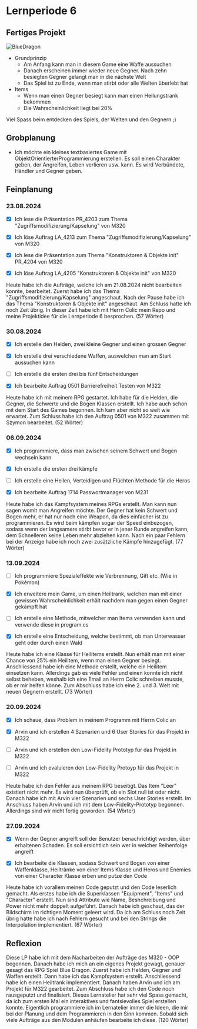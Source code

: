 # Lernperiode 6

## Fertiges Projekt

![BlueDragon](https://github.com/user-attachments/assets/0c12a3bc-0512-4f07-a347-a88948345df4)

- Grundprinzip
    - Am Anfang kann man in diesem Game eine Waffe aussuchen
    - Danach erscheinen immer wieder neue Gegner. Nach zehn besiegten Gegner gelangt man in die nächste Welt
    - Das Spiel ist zu Ende, wenn man stirbt oder alle Welten überlebt hat
- Items
    - Wenn man einen Gegner besiegt kann man einen Heilungstrank bekommen
    - Die Wahrscheinlichkeit liegt bei 20%
 
Viel Spass beim entdecken des Spiels, der Welten und den Gegnern ;)

## Grobplanung

- Ich möchte ein kleines textbasiertes Game mit ObjektOrientierterProgrammierung erstellen. Es soll einen Charakter geben, der Angreifen, Leben verlieren usw. kann. Es wird Verbündete, Händler und Gegner geben.

## Feinplanung

### 23.08.2024

- [x] Ich lese die Präsentation PR_4203 zum Thema "Zugriffsmodifizierung/Kapselung" von M320

- [x] Ich löse Auftrag LA_4213 zum Thema "Zugriffsmodifizierung/Kapselung" von M320

- [x] Ich lese die Präsentation zum Thema "Konstruktoren & Objekte init" PR_4204 von M320

- [x] Ich löse Auftrag LA_4205 "Konstruktoren & Objekte init" von M320

Heute habe ich die Aufträge, welche ich am 21.08.2024 nicht bearbeiten konnte, bearbeitet. Zuerst habe ich das Thema "Zugriffsmodifizierung/Kapselung" angeschaut. Nach der Pause habe ich das Thema "Konstruktoren & Objekte init" angeschaut. Am Schluss hatte ich noch Zeit übrig. In dieser Zeit habe ich mit Herrn Colic mein Repo und meine Projektidee für die Lernperiode 6 besprochen. (57 Wörter)

### 30.08.2024

- [x] Ich erstelle den Helden, zwei kleine Gegner und einen grossen Gegner

- [x] Ich erstelle drei verschiedene Waffen, auswelchen man am Start aussuchen kann

- [ ] Ich erstelle die ersten drei bis fünf Entscheidungen

- [x] Ich bearbeite Auftrag 0501 Barrierefreiheit Testen von M322

Heute habe ich mit meinem RPG gestartet. Ich habe für die Helden, die Gegner, die Schwerte und die Bögen Klassen erstellt. Ich habe auch schon mit dem Start des Games begonnen. Ich kam aber nicht so weit wie erwartet. Zum Schluss habe ich den Auftrag 0501 von M322 zusammen mit Szymon bearbeitet. (52 Wörter)

### 06.09.2024

- [x] Ich programmiere, dass man zwischen seinem Schwert und Bogen wechseln kann

- [x] Ich erstelle die ersten drei kämpfe

- [ ] Ich erstelle eine Heilen, Verteidigen und Flüchten Methode für die Heros

- [x] Ich bearbeite Auftrag 1714 Passwortmanager von M231

Heute habe ich das Kampfsystem meines RPGs erstellt. Man kann nun sagen womit man Angreifen möchte. Der Gegner hat kein Schwert und Bogen mehr, er hat nur noch eine Weapon, da dies einfacher ist zu programmieren. Es wird beim kämpfen sogar der Speed einbezogen, sodass wenn der langsamere stirbt bevor er in jener Runde angreifen kann, dem Schnelleren keine Leben mehr abziehen kann. Nach ein paar Fehlern bei der Anzeige habe ich noch zwei zusätzliche Kämpfe hinzugefügt. (77 Wörter)

### 13.09.2024

- [ ] Ich programmiere Spezialeffekte wie Verbrennung, Gift etc. (Wie in Pokémon)

- [x] Ich erweitere mein Game, um einen Heiltrank, welchen man mit einer gewissen Wahrscheinlichkeit erhält nachdem man gegen einen Gegner gekämpft hat

- [ ] Ich erstelle eine Methode, mitwelcher man Items verwenden kann und verwende diese in program.cs

- [x] Ich erstelle eine Entscheidung, welche bestimmt, ob man Unterwasser geht oder durch einen Wald

Heute habe ich eine Klasse für Heilitems erstellt. Nun erhält man mit einer Chance von 25% ein Heilitem, wenn man einen Gegner besiegt. Anschliessend habe ich eine Methode erstellt, welche ein Heilitem einsetzen kann. Allerdings gab es viele Fehler und einen konnte ich nicht selbst beheben, weshalb ich eine Email an Herrn Colic schreiben musste, ob er mir helfen könne. Zum Abschluss habe ich eine 2. und 3. Welt mit neuen Gegnern erstellt. (73 Wörter)

### 20.09.2024

- [x] Ich schaue, dass Problem in meinem Programm mit Herrn Colic an

- [x] Arvin und ich erstellen 4 Szenarien und 6 User Stories für das Projekt in M322

- [ ] Arvin und ich erstellen den Low-Fidelity Prototyp für das Projekt in M322

- [ ] Arvin und ich evaluieren den Low-Fidelity Protoyp für das Projekt in M322

Heute habe ich den Fehler aus meinem RPG beseitigt. Das Item "Leer" existiert nicht mehr. Es wird nun überprüft, ob ein Slot null ist oder nicht. Danach habe ich mit Arvin vier Szenarien und sechs User Stories erstellt. Im Anschluss haben Arvin und ich mit dem Low-Fidelity-Prototyp begonnen. Allerdings sind wir nicht fertig geworden. (54 Wörter)

### 27.09.2024

- [x] Wenn der Gegner angreift soll der Benutzer benachrichtigt werden, über erhaltenen Schaden. Es soll ersichtlich sein wer in welcher Reihenfolge angreift

- [x] Ich bearbeite die Klassen, sodass Schwert und Bogen von einer Waffenklasse, Heiltränke von einer Items Klasse und Heros und Enemies von einer Character Klasse erben und putze den Code

Heute habe ich vorallem meinen Code geputzt und den Code leserlich gemacht. Als erstes habe ich die Superklassen "Equipment", "Items" und "Character" erstellt. Nun sind Attribute wie Name, Beshchreibung und Power nicht mehr doppelt aufgeführt. Danach habe ich geschaut, das der Bildschirm im richtigen Moment geleert wird. Da ich am Schluss noch Zeit übrig hatte habe ich nach Fehlern gesucht und bei den Strings die Interpolation implementiert. (67 Wörter)

## Reflexion

Diese LP habe ich mit dem Nacharbeiten der Aufträge des M320 - OOP begonnen. Danach habe ich mich an ein eigenes Projekt gewagt, genauer gesagt das RPG Spiel Blue Dragon. Zuerst habe ich Helden, Gegner und Waffen erstellt. Dann habe ich das Kampfsystem erstellt. Anschliessend habe ich einen Heiltrank implementiert. Danach haben Arvin und ich am Projekt für M322 gearbeitet. Zum Abschluss habe ich den Code noch rausgeputzt und finalisiert.
Dieses Lernatelier hat sehr viel Spass gemacht, da ich zum ersten Mal ein interaktives und fantsievolles Spiel erstellen konnte. Eigentlich programmiere ich im Lernatelier immer die Ideen, die mir bei der Planung und dem Programmieren in den Sinn kommen. Sobald sich viele Aufträge aus den Modulen anhäufen bearbeite ich diese. (120 Wörter)
